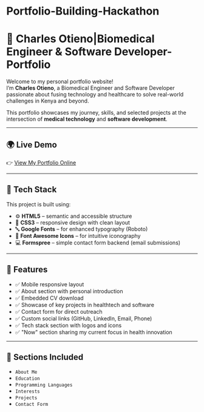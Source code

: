 # Portfolio-Building-Hackathon

# 💼 Charles Otieno|Biomedical Engineer & Software Developer-Portfolio

Welcome to my personal portfolio website!  
I’m **Charles Otieno**, a Biomedical Engineer and Software Developer passionate about fusing technology and healthcare to solve real-world challenges in Kenya and beyond.  

This portfolio showcases my journey, skills, and selected projects at the intersection of **medical technology** and **software development**.

---

## 🌍 Live Demo
👉 [View My Portfolio Online](https://charley-sys.github.io)

---

## 🧰 Tech Stack

This project is built using:

- ⚙️ **HTML5** – semantic and accessible structure  
- 🎨 **CSS3** – responsive design with clean layout  
- 🔤 **Google Fonts** – for enhanced typography (Roboto)  
- 🧩 **Font Awesome Icons** – for intuitive iconography  
- 💻 **Formspree** – simple contact form backend (email submissions)

---

## 🔧 Features

- ✅ Mobile responsive layout
- ✅ About section with personal introduction
- ✅ Embedded CV download
- ✅ Showcase of key projects in healthtech and software
- ✅ Contact form for direct outreach
- ✅ Custom social links (GitHub, LinkedIn, Email, Phone)
- ✅ Tech stack section with logos and icons
- ✅ "Now" section sharing my current focus in health innovation

---

## 📌 Sections Included

- `About Me`  
- `Education`  
- `Programming Languages`  
- `Interests`  
- `Projects`  
- `Contact Form`  

